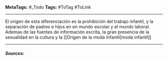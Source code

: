 **MetaTags:** #_Todo
**Tags:** #ToTag #ToLink 
- - -
El origen de esta diferenciación es la prohibición del trabajo infantil, y la separación de padres e hijos en en mundo escolar y el mundo laboral.
Ademas de las fuentes de información escrita, la gran presencia de la sexualidad en la cultura y la [[Origen de la moda Infantil|moda infantil]]

- - - 
#### ***Sources:***